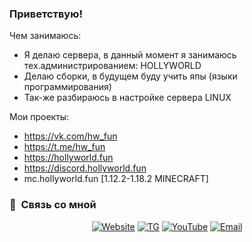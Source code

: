 ### Приветствую!

Чем занимаюсь:

- Я делаю сервера, в данный момент я занимаюсь тех.администрированием: HOLLYWORLD
- Делаю сборки, в будущем буду учить япы (языки программирования)
- Так-же разбираюсь в настройке сервера LINUX

Мои проекты:

- https://vk.com/hw_fun
- https://t.me/hw_fun
- https://hollyworld.fun
- https://discord.hollyworld.fun
- mc.hollyworld.fun [1.12.2-1.18.2 MINECRAFT]

<h3> 📱 &nbsp;Связь со мной </h3>

<p align="center">
<a href="https://atgxxl.hollyworld.fun"><img alt="Website" src="https://img.shields.io/badge/WebSite-atgxxl.hollyworld.fun-blue?style=flat-square&logo=google-chrome"></a>
<a href="https://t.me/atgxxl"><img alt="TG" src="https://img.shields.io/badge/TG-atgxxl-blue?style=flat-square&logo=telegram"></a>
<a href="https://youtube.com/channel/UCQX3RPhGOhmyeuoRe2vQbiA/"><img alt="YouTube" src="https://img.shields.io/badge/YouTube-atgxxl-blue?style=flat-square&logo=youtube"></a>
<a href="mailto:atgxxl@hollyworld.fun"><img alt="Email" src="https://img.shields.io/badge/Email-atgxxl@hollyworld.fun-blue?style=flat-square&logo=gmail"></a>
</p>
